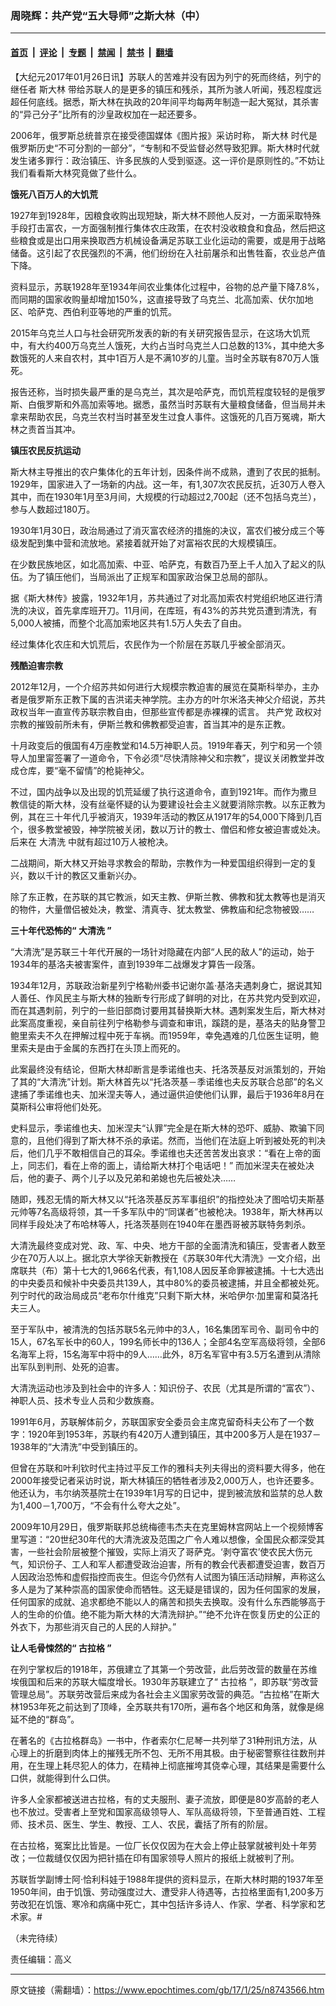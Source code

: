 ### 周晓辉：共产党“五大导师”之斯大林（中）

---

#### [首页](../../../..?n8743566) &nbsp;|&nbsp; [评论](../../../../../epoch-comment?n8743566) &nbsp;|&nbsp; [专题](../../../../../epoch-special?n8743566) &nbsp;|&nbsp; [禁闻](../../../../../epoch-news?n8743566) &nbsp;|&nbsp; [禁书](../../../../../books?n8743566) &nbsp;|&nbsp; [翻墙](https://github.com/gfw-breaker/nogfw/blob/master/README.md?n8743566)


<div class="post_content" id="artbody" itemprop="articleBody">
 <!-- article content begin -->
 <p>
  【大纪元2017年01月26日讯】苏联人的苦难并没有因为列宁的死而终结，列宁的继任者
  <ok href="https://www.epochtimes.com/gb/tag/%E6%96%AF%E5%A4%A7%E6%9E%97.html">
   斯大林
  </ok>
  带给苏联人的是更多的镇压和残杀，其所为骇人听闻，残忍程度远超任何底线。据悉，斯大林在执政的20年间平均每两年制造一起大冤狱，其杀害的“异己分子”比所有的沙皇政权加在一起还要多。
 </p>
 <p>
  2006年，俄罗斯总统普京在接受德国媒体《图片报》采访时称，
  <ok href="https://www.epochtimes.com/gb/tag/%E6%96%AF%E5%A4%A7%E6%9E%97.html">
   斯大林
  </ok>
  时代是俄罗斯历史“不可分割的一部分”，“专制和不受监督必然导致犯罪。斯大林时代就发生诸多罪行：政治镇压、许多民族的人受到驱逐。这一评价是原则性的。”不妨让我们看看斯大林究竟做了些什么。
 </p>
 <p>
  <strong>
   饿死八百万人的大饥荒
   <br/>
  </strong>
 </p>
 <p>
  1927年到1928年，因粮食收购出现短缺，斯大林不顾他人反对，一方面采取特殊手段打击富农，一方面强制推行集体农庄政策，在农村没收粮食和食品，然后把这些粮食或是出口用来换取西方机械设备满足苏联工业化运动的需要，或是用于战略储备。这引起了农民强烈的不满，他们纷纷在入社前屠杀和出售牲畜，农业总产值下降。
 </p>
 <p>
  资料显示，苏联1928年至1934年间农业集体化过程中，谷物的总产量下降7.8%，而同期的国家收购量却增加150%，这直接导致了乌克兰、北高加索、伏尔加地区、哈萨克、西伯利亚等地的严重的饥荒。
 </p>
 <p>
  2015年乌克兰人口与社会研究所发表的新的有关研究报告显示，在这场大饥荒中，有大约400万乌克兰人饿死，大约占当时乌克兰人口总数的13%，其中绝大多数饿死的人来自农村，其中1百万人是不满10岁的儿童。当时全苏联有870万人饿死。
 </p>
 <p>
  报告还称，当时损失最严重的是乌克兰，其次是哈萨克，而饥荒程度较轻的是俄罗斯、白俄罗斯和外高加索等地。据悉，虽然当时苏联有大量粮食储备，但当局并未拿来帮助农民，乌克兰农村当时甚至发生过食人事件。这饿死的几百万冤魂，斯大林之责首当其冲。
 </p>
 <p>
  <strong>
   镇压农民反抗运动
  </strong>
 </p>
 <p>
  斯大林主导推出的农户集体化的五年计划，因条件尚不成熟，遭到了农民的抵制。1929年，国家进入了一场新的内战。这一年，有1,307次农民反抗，近30万人卷入其中，而在1930年1月至3月间，大规模的行动超过2,700起（还不包括乌克兰），参与人数超过180万。
 </p>
 <p>
  1930年1月30日，政治局通过了消灭富农经济的措施的决议，富农们被分成三个等级发配到集中营和流放地。紧接着就开始了对富裕农民的大规模镇压。
 </p>
 <p>
  在少数民族地区，如北高加索、中亚、哈萨克，有数百乃至上千人加入了起义的队伍。为了镇压他们，当局派出了正规军和国家政治保卫总局的部队。
 </p>
 <p>
  据《斯大林传》披露，1932年1月，苏共通过了对北高加索农村党组织地区进行清洗的决议，首先拿库班开刀。11月间，在库班，有43%的苏共党员遭到清洗，有5,000人被捕，而整个北高加索地区共有1.5万人失去了自由。
 </p>
 <p>
  经过集体化农庄和大饥荒后，农民作为一个阶层在苏联几乎被全部消灭。
 </p>
 <p>
  <strong>
   残酷迫害宗教
   <br/>
  </strong>
 </p>
 <p>
  2012年12月，一个介绍苏共如何进行大规模宗教迫害的展览在莫斯科举办，主办者是俄罗斯东正教下属的吉洪诺夫神学院。主办方的叶尔米洛夫神父介绍说，苏共政权当年一直宣传苏联宗教自由，但那些宣传都是赤裸裸的谎言。
  <ok href="https://www.epochtimes.com/gb/tag/%E5%85%B1%E4%BA%A7%E5%85%9A.html">
   共产党
  </ok>
  政权对宗教的摧毁前所未有，伊斯兰教和佛教都受迫害，首当其冲的是东正教。
 </p>
 <p>
  十月政变后的俄国有4万座教堂和14.5万神职人员。1919年春天，列宁和另一个领导人加里甯签署了一道命令，下令必须“尽快清除神父和宗教”，提议关闭教堂并改成仓库，要“毫不留情”的枪毙神父。
 </p>
 <p>
  不过，国内战争以及出现的饥荒延缓了执行这道命令，直到1921年。而作为撒旦教信徒的斯大林，没有丝毫怀疑的认为要建设社会主义就要消除宗教。以东正教为例，其在三十年代几乎被消灭，1939年活动的教区从1917年的54,000下降到几百个，很多教堂被毁，神学院被关闭，数以万计的教士、僧侣和修女被迫害或处决。后来在
  <ok href="https://www.epochtimes.com/gb/tag/%E5%A4%A7%E6%B8%85%E6%B4%97.html">
   大清洗
  </ok>
  中就有超过10万人被枪决。
 </p>
 <p>
  二战期间，斯大林又开始寻求教会的帮助，宗教作为一种爱国组织得到一定的复兴，数以千计的教区又重新兴办。
 </p>
 <p>
  除了东正教，在苏联的其它教派，如天主教、伊斯兰教、佛教和犹太教等也是消灭的物件，大量僧侣被处决，教堂、清真寺、犹太教堂、佛教庙和纪念物被毁……
 </p>
 <p>
  <strong>
   三十年代恐怖的“
   <ok href="https://www.epochtimes.com/gb/tag/%E5%A4%A7%E6%B8%85%E6%B4%97.html">
    大清洗
   </ok>
   ”
  </strong>
 </p>
 <p>
  <strong>
  </strong>
  “大清洗”是苏联三十年代开展的一场针对隐藏在内部“人民的敌人”的运动，始于1934年的基洛夫被害案件，直到1939年二战爆发才算告一段落。
 </p>
 <p>
  1934年12月，苏联政治新星列宁格勒州委书记谢尔盖‧基洛夫遇刺身亡，据说其知人善任、作风民主与斯大林的独断专行形成了鲜明的对比，在苏共党内受到欢迎，而在其遇刺前，列宁的一些旧部商讨要用其替换斯大林。遇刺案发生后，斯大林对此案高度重视，亲自前往列宁格勒参与调查和审讯，蹊跷的是，基洛夫的贴身警卫鲍里索夫不久在押解过程中死于车祸。而1959年，幸免遇难的几位医生证明，鲍里索夫是由于金属的东西打在头顶上而死的。
 </p>
 <p>
  此案最终没有结论，但斯大林却断言是季诺维也夫、托洛茨基反对派策划的，开始了其的“大清洗”计划。斯大林首先以“托洛茨基－季诺维也夫反苏联合总部”的名义逮捕了季诺维也夫、加米涅夫等人，通过逼供迫使他们认罪，最后于1936年8月在莫斯科公审将他们处死。
 </p>
 <p>
  史料显示，季诺维也夫、加米涅夫“认罪”完全是在斯大林的恐吓、威胁、欺骗下同意的，且他们得到了斯大林不杀的承诺。然而，当他们在法庭上听到被处死的判决后，他们几乎不敢相信自己的耳朵。季诺维也夫还苦苦发出哀求：“看在上帝的面上，同志们，看在上帝的面上，请给斯大林打个电话吧！” 而加米涅夫在被处决后，他的妻子、两个儿子以及兄弟和弟媳也先后被处决……
 </p>
 <p>
  随即，残忍无情的斯大林又以“托洛茨基反苏军事组织”的指控处决了图哈切夫斯基元帅等7名高级将领，其一千多军队中的“同谋者”也被枪决。1938年，斯大林再以同样手段处决了布哈林等人，托洛茨基则在1940年在墨西哥被苏联特务刺杀。
 </p>
 <p>
  大清洗最终变成对党、政、军、中央、地方干部的全面清洗和镇压，受害者人数至少在70万人以上。据北京大学徐天新教授在《苏联30年代大清洗》一文介绍，出席联共（布）第十七大的1,966名代表，有1,108人因反革命罪被逮捕。十七大选出的中央委员和候补中央委员共139人，其中80%的委员被逮捕，并且全都被处死。列宁时代的政治局成员“老布尔什维克”只剩下斯大林，米哈伊尔‧加里甯和莫洛托夫三人。
 </p>
 <p>
  至于军队中，被清洗的包括苏联5名元帅中的3人，16名集团军司令、副司令中的15人，67名军长中的60人，199名师长中的136人；全部4名空军高级将领，全部6名海军上将，15名海军中将中的9人……此外，8万名军官中有3.5万名遭到从清除出军队到判刑、处死的迫害。
 </p>
 <p>
  大清洗运动也涉及到社会中的许多人：知识份子、农民（尤其是所谓的“富农”）、神职人员、技术专业人员和少数族裔。
 </p>
 <p>
  1991年6月，苏联解体前夕，苏联国家安全委员会主席克留奇科夫公布了一个数字：1920年到1953年，苏联约有420万人遭到镇压，其中200多万人是在1937－1938年的“大清洗”中受到镇压的。
 </p>
 <p>
  但曾在苏联和叶利钦时代主持过平反工作的雅科夫列夫得出的资料要大得多，他在2000年接受记者采访时说，斯大林镇压的牺牲者涉及2,000万人，也许还要多。他还认为，韦尔纳茨基院士在1939年1月写的日记中，提到被流放和监禁的总人数为1,400－1,700万，“不会有什么夸大之处”。
 </p>
 <p>
  2009年10月29日，俄罗斯联邦总统梅德韦杰夫在克里姆林宫网站上一个视频博客里写道：“20世纪30年代的大清洗波及范围之广令人难以想像，全国民众都深受其害，一些社会阶层被整个摧毁，实际上消灭了哥萨克。‘剥夺富农’使农民大伤元气，知识份子、工人和军人都遭受政治迫害，所有的教会代表都遭受迫害，数百万人因政治恐怖和虚假指控而丧生。但迄今仍然有人试图为镇压活动辩解，声称这么多人是为了某种崇高的国家使命而牺牲。这无疑是错误的，因为任何国家的发展，任何国家的成就、追求都绝不能以人的痛苦和损失去换取。没有什么东西能够高于人的生命的价值。绝不能为斯大林的大清洗辩护。”“绝不允许在恢复历史的公正的外衣下，为那些消灭自己的人民的人辩护。”
 </p>
 <p>
  <strong>
   让人毛骨悚然的“
   <ok href="https://www.epochtimes.com/gb/tag/%E5%8F%A4%E6%8B%89%E6%A0%BC.html">
    古拉格
   </ok>
   ”
   <br/>
  </strong>
 </p>
 <p>
  在列宁掌权后的1918年，苏俄建立了其第一个劳改营，此后劳改营的数量在苏维埃俄国和后来的苏联大幅度增长。1930年苏联建立了“
  <ok href="https://www.epochtimes.com/gb/tag/%E5%8F%A4%E6%8B%89%E6%A0%BC.html">
   古拉格
  </ok>
  ”，即苏联“劳改营管理总局”。苏联劳改营后来成为各社会主义国家劳改营的典范。“古拉格”在斯大林1953年死之前达到了顶峰，全苏联共有170所，遍布各个地区和角落，就像是绵延不绝的“群岛”。
 </p>
 <p>
  在著名的《古拉格群岛》一书中，作者索尔仁尼琴一共列举了31种刑讯方法，从心理上的折磨到肉体上的摧残无所不包、无所不用其极。由于秘密警察往往数刑并用，在生理上耗尽犯人的体力，在精神上彻底摧垮其侥幸心理，其结果是需要什么口供，就能得到什么口供。
 </p>
 <p>
  许多人全家都被送进古拉格，有的丈夫服刑、妻子流放，即便是80岁高龄的老人也不放过。受害者上至党和国家高级领导人、军队高级将领，下至普通百姓、工程师、技术员、医生、学生、教授、工人、农民，囊括了所有的阶层。
 </p>
 <p>
  在古拉格，冤案比比皆是。一位厂长仅仅因为在大会上停止鼓掌就被判处十年劳改；一位裁缝仅仅因为把针插在印有国家领导人照片的报纸上就被判了刑。
 </p>
 <p>
  苏联哲学副博士阿‧恰利科娃于1988年提供的资料显示，在斯大林时期的1937年至1950年间，由于饥饿、劳动强度过大、遭受非人待遇等，古拉格里面有1,200多万劳改犯在饥饿、寒冷和病痛中死亡，其中包括许多诗人、作家、学者、科学家和艺术家。#
 </p>
 <p>
  （未完待续）
 </p>
 <p>
  责任编辑：高义
 </p>
 <!-- article content end -->
 <div id="below_article_ad">
 </div>
</div>


---

原文链接（需翻墙）：https://www.epochtimes.com/gb/17/1/25/n8743566.htm